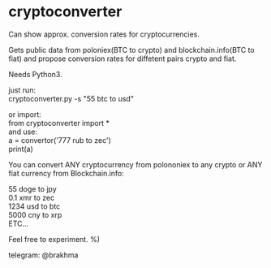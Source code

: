 # cryptoconverter
Can show approx. conversion rates for cryptocurrencies.

Gets public data from poloniex(BTC to crypto) and blockchain.info(BTC to fiat) and propose conversion rates for diffetent pairs crypto and fiat.

Needs Python3.

just run:  
cryptoconverter.py -s "55 btc to usd"

or import:  
from cryptoconverter import *  
and use:  
a = convertor('777 rub to zec')  
print(a)

You can convert ANY cryptocurrency from polononiex to any crypto or ANY fiat currency from Blockchain.info:

55 doge to jpy  
0.1 xmr to zec  
1234 usd to btc  
5000 cny to xrp  
ETC... 

Feel free to experiment. %)

telegram: @brakhma
